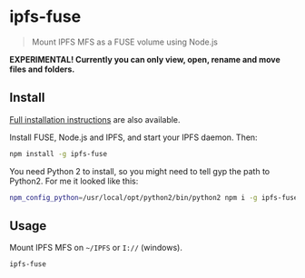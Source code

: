# ipfs-fuse

> Mount IPFS MFS as a FUSE volume using Node.js

**EXPERIMENTAL! Currently you can only view, open, rename and move files and folders.**

## Install

[Full installation instructions](./INSTALL.md) are also available.

Install FUSE, Node.js and IPFS, and start your IPFS daemon. Then:

```sh
npm install -g ipfs-fuse
```

You need Python 2 to install, so you might need to tell gyp the path to Python2. For me it looked like this:

```sh
npm_config_python=/usr/local/opt/python2/bin/python2 npm i -g ipfs-fuse
```

## Usage

Mount IPFS MFS on `~/IPFS` or `I://` (windows).

```sh
ipfs-fuse
```
